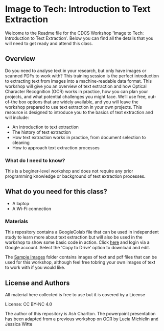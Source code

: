 # Image to Tech: Introduction to Text Extraction

Welcome to the Readme file for the CDCS Workshop 'Image to Tech: Introduction to Text Extraction'. Below you can find all the details that you will need to get ready and attend this class.

## Overview
Do you need to analyse text in your research, but only have images or scanned PDFs to work with? This training session is the perfect introduction to extracting text from images into a machine-readable data format. This workshop will give you an overview of text extraction and how Optical Character Recognition (OCR) works in practice, how you can plan your projects, and what potential challenges you might face. We’ll use free, out-of-the box options that are widely available, and you will leave the workshop prepared to use text extraction in your own projects. This resource is designed to introduce you to the basics of text extraction and will include:

- An introduction to text extraction
- The history of text extraction
- How text extraction works in practice, from document selection to cleaning
- How to approach text extraction processes

### What do I need to know?
This is a beginer-level workshop and does not require any prior programming knowledge or background of text extraction processes.

## What do you need for this class?
- A laptop
- A Wi-Fi connection

### Materials
This repository contains a GoogleColab file that can be used in independent study to learn more about text extraction but will also be used in the workshop to show some basic code in action. Click [here](https://colab.research.google.com/drive/1-uVpm3TS6_fUPzuFLn7CV6CoUne3B1WA?usp=sharing) and login via a Google account. Select the 'Copy to Drive' option to download and edit.

The [Sample Images](https://github.com/DCS-training/Image-to-Tech-Text-Extraction/tree/main/Sample%20Images) folder contains images of text and pdf files that can be used for this workshop, although feel free tobring your own images of text to work with if you would like. 

## License and Authors
All material here collected is free to use but it is covered by a License

License: CC BY-NC 4.0

The author of this repository is Ash Charlton. The powerpoint presentation has been adapted from a previous workshop on [OCR](https://github.com/DCS-training/OCR) by Lucia Michielin and Jessica Witte
